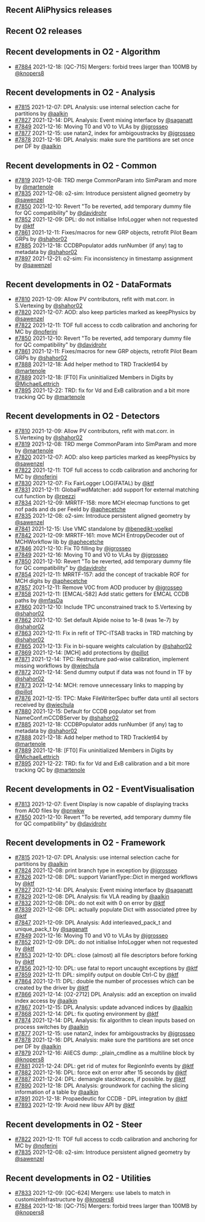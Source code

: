 ## Recent AliPhysics releases
## Recent O2 releases
## Recent developments in O2 - Algorithm
- [\#7884](https://github.com/AliceO2Group/AliceO2/pull/7884) 2021-12-18: [QC-715] Mergers: forbid trees larger than 100MB by [@knopers8](https://github.com/knopers8)
## Recent developments in O2 - Analysis
- [\#7815](https://github.com/AliceO2Group/AliceO2/pull/7815) 2021-12-07: DPL Analysis: use internal selection cache for partitions by [@aalkin](https://github.com/aalkin)
- [\#7827](https://github.com/AliceO2Group/AliceO2/pull/7827) 2021-12-14: DPL Analysis: Event mixing interface by [@saganatt](https://github.com/saganatt)
- [\#7849](https://github.com/AliceO2Group/AliceO2/pull/7849) 2021-12-16: Moving T0 and V0 to VLAs by [@jgrosseo](https://github.com/jgrosseo)
- [\#7877](https://github.com/AliceO2Group/AliceO2/pull/7877) 2021-12-15: use natan2, index for ambigoustracks by [@jgrosseo](https://github.com/jgrosseo)
- [\#7878](https://github.com/AliceO2Group/AliceO2/pull/7878) 2021-12-16: DPL Analysis: make sure the partitions are set once per DF by [@aalkin](https://github.com/aalkin)
## Recent developments in O2 - Common
- [\#7819](https://github.com/AliceO2Group/AliceO2/pull/7819) 2021-12-08: TRD merge CommonParam into SimParam and more by [@martenole](https://github.com/martenole)
- [\#7835](https://github.com/AliceO2Group/AliceO2/pull/7835) 2021-12-08: o2-sim: Introduce persistent aligned geometry by [@sawenzel](https://github.com/sawenzel)
- [\#7850](https://github.com/AliceO2Group/AliceO2/pull/7850) 2021-12-10: Revert "To be reverted, add temporary dummy file for QC compatibility" by [@davidrohr](https://github.com/davidrohr)
- [\#7852](https://github.com/AliceO2Group/AliceO2/pull/7852) 2021-12-09: DPL: do not initialise InfoLogger when not requested by [@ktf](https://github.com/ktf)
- [\#7861](https://github.com/AliceO2Group/AliceO2/pull/7861) 2021-12-11: Fixes/macros for new GRP objects, retrofit Pilot Beam GRPs by [@shahor02](https://github.com/shahor02)
- [\#7885](https://github.com/AliceO2Group/AliceO2/pull/7885) 2021-12-18: CCDBPopulator adds runNumber (if any) tag to metadata by [@shahor02](https://github.com/shahor02)
- [\#7897](https://github.com/AliceO2Group/AliceO2/pull/7897) 2021-12-21: o2-sim: Fix inconsistency in timestamp assignment by [@sawenzel](https://github.com/sawenzel)
## Recent developments in O2 - DataFormats
- [\#7810](https://github.com/AliceO2Group/AliceO2/pull/7810) 2021-12-09: Allow PV contributors, refit with mat.corr. in S.Vertexing by [@shahor02](https://github.com/shahor02)
- [\#7820](https://github.com/AliceO2Group/AliceO2/pull/7820) 2021-12-07: AOD: also keep particles marked as keepPhysics by [@sawenzel](https://github.com/sawenzel)
- [\#7822](https://github.com/AliceO2Group/AliceO2/pull/7822) 2021-12-11: TOF full access to ccdb calibration and anchoring for MC by [@noferini](https://github.com/noferini)
- [\#7850](https://github.com/AliceO2Group/AliceO2/pull/7850) 2021-12-10: Revert "To be reverted, add temporary dummy file for QC compatibility" by [@davidrohr](https://github.com/davidrohr)
- [\#7861](https://github.com/AliceO2Group/AliceO2/pull/7861) 2021-12-11: Fixes/macros for new GRP objects, retrofit Pilot Beam GRPs by [@shahor02](https://github.com/shahor02)
- [\#7888](https://github.com/AliceO2Group/AliceO2/pull/7888) 2021-12-18: Add helper method to TRD Tracklet64 by [@martenole](https://github.com/martenole)
- [\#7889](https://github.com/AliceO2Group/AliceO2/pull/7889) 2021-12-18: [FT0] Fix uninitialized Members in Digits by [@MichaelLettrich](https://github.com/MichaelLettrich)
- [\#7895](https://github.com/AliceO2Group/AliceO2/pull/7895) 2021-12-22: TRD: fix for Vd and ExB calibration and a bit more tracking QC by [@martenole](https://github.com/martenole)
## Recent developments in O2 - Detectors
- [\#7810](https://github.com/AliceO2Group/AliceO2/pull/7810) 2021-12-09: Allow PV contributors, refit with mat.corr. in S.Vertexing by [@shahor02](https://github.com/shahor02)
- [\#7819](https://github.com/AliceO2Group/AliceO2/pull/7819) 2021-12-08: TRD merge CommonParam into SimParam and more by [@martenole](https://github.com/martenole)
- [\#7820](https://github.com/AliceO2Group/AliceO2/pull/7820) 2021-12-07: AOD: also keep particles marked as keepPhysics by [@sawenzel](https://github.com/sawenzel)
- [\#7822](https://github.com/AliceO2Group/AliceO2/pull/7822) 2021-12-11: TOF full access to ccdb calibration and anchoring for MC by [@noferini](https://github.com/noferini)
- [\#7830](https://github.com/AliceO2Group/AliceO2/pull/7830) 2021-12-07: Fix FairLogger LOG(FATAL) by [@ktf](https://github.com/ktf)
- [\#7831](https://github.com/AliceO2Group/AliceO2/pull/7831) 2021-12-11: GlobalFwdMatcher: add support for external matching cut function by [@rpezzi](https://github.com/rpezzi)
- [\#7834](https://github.com/AliceO2Group/AliceO2/pull/7834) 2021-12-09: MRRTF-158: more MCH elecmap functions to get nof pads and ds per FeeId by [@aphecetche](https://github.com/aphecetche)
- [\#7835](https://github.com/AliceO2Group/AliceO2/pull/7835) 2021-12-08: o2-sim: Introduce persistent aligned geometry by [@sawenzel](https://github.com/sawenzel)
- [\#7841](https://github.com/AliceO2Group/AliceO2/pull/7841) 2021-12-15: Use VMC standalone by [@benedikt-voelkel](https://github.com/benedikt-voelkel)
- [\#7842](https://github.com/AliceO2Group/AliceO2/pull/7842) 2021-12-09: MRRTF-161: move MCH EntropyDecoder out of MCHWorkflow lib by [@aphecetche](https://github.com/aphecetche)
- [\#7846](https://github.com/AliceO2Group/AliceO2/pull/7846) 2021-12-10: Fix T0 filling by [@jgrosseo](https://github.com/jgrosseo)
- [\#7849](https://github.com/AliceO2Group/AliceO2/pull/7849) 2021-12-16: Moving T0 and V0 to VLAs by [@jgrosseo](https://github.com/jgrosseo)
- [\#7850](https://github.com/AliceO2Group/AliceO2/pull/7850) 2021-12-10: Revert "To be reverted, add temporary dummy file for QC compatibility" by [@davidrohr](https://github.com/davidrohr)
- [\#7854](https://github.com/AliceO2Group/AliceO2/pull/7854) 2021-12-11: MRRTF-157: add the concept of trackable ROF for MCH digits by [@aphecetche](https://github.com/aphecetche)
- [\#7857](https://github.com/AliceO2Group/AliceO2/pull/7857) 2021-12-11: Remove V0C from AOD producer by [@jgrosseo](https://github.com/jgrosseo)
- [\#7858](https://github.com/AliceO2Group/AliceO2/pull/7858) 2021-12-11: [EMCAL-582] Add static getters for EMCAL CCDB paths by [@mfasDa](https://github.com/mfasDa)
- [\#7860](https://github.com/AliceO2Group/AliceO2/pull/7860) 2021-12-10: Include TPC unconstrained track to S.Vertexing by [@shahor02](https://github.com/shahor02)
- [\#7862](https://github.com/AliceO2Group/AliceO2/pull/7862) 2021-12-10: Set default Alpide noise to 1e-8 (was 1e-7) by [@shahor02](https://github.com/shahor02)
- [\#7863](https://github.com/AliceO2Group/AliceO2/pull/7863) 2021-12-11: Fix in refit of TPC-ITSAB tracks in TRD matching by [@shahor02](https://github.com/shahor02)
- [\#7865](https://github.com/AliceO2Group/AliceO2/pull/7865) 2021-12-13: Fix in bi-square weights calculation by [@shahor02](https://github.com/shahor02)
- [\#7869](https://github.com/AliceO2Group/AliceO2/pull/7869) 2021-12-14: [MCH] add protections by [@pillot](https://github.com/pillot)
- [\#7871](https://github.com/AliceO2Group/AliceO2/pull/7871) 2021-12-14: TPC: Restructure pad-wise calibration, implement missing workflows by [@wiechula](https://github.com/wiechula)
- [\#7872](https://github.com/AliceO2Group/AliceO2/pull/7872) 2021-12-14: Send dummy output if data was not found in TF by [@shahor02](https://github.com/shahor02)
- [\#7873](https://github.com/AliceO2Group/AliceO2/pull/7873) 2021-12-14: MCH: remove unnecessary links to mapping by [@pillot](https://github.com/pillot)
- [\#7876](https://github.com/AliceO2Group/AliceO2/pull/7876) 2021-12-15: TPC: Make FileWriterSpec buffer data until all sectors received by [@wiechula](https://github.com/wiechula)
- [\#7880](https://github.com/AliceO2Group/AliceO2/pull/7880) 2021-12-15: Default for CCDB populator set from NameConf.mCCDBServer by [@shahor02](https://github.com/shahor02)
- [\#7885](https://github.com/AliceO2Group/AliceO2/pull/7885) 2021-12-18: CCDBPopulator adds runNumber (if any) tag to metadata by [@shahor02](https://github.com/shahor02)
- [\#7888](https://github.com/AliceO2Group/AliceO2/pull/7888) 2021-12-18: Add helper method to TRD Tracklet64 by [@martenole](https://github.com/martenole)
- [\#7889](https://github.com/AliceO2Group/AliceO2/pull/7889) 2021-12-18: [FT0] Fix uninitialized Members in Digits by [@MichaelLettrich](https://github.com/MichaelLettrich)
- [\#7895](https://github.com/AliceO2Group/AliceO2/pull/7895) 2021-12-22: TRD: fix for Vd and ExB calibration and a bit more tracking QC by [@martenole](https://github.com/martenole)
## Recent developments in O2 - EventVisualisation
- [\#7813](https://github.com/AliceO2Group/AliceO2/pull/7813) 2021-12-07: Event Display is now capable of displaying tracks from AOD files by [@pnwkw](https://github.com/pnwkw)
- [\#7850](https://github.com/AliceO2Group/AliceO2/pull/7850) 2021-12-10: Revert "To be reverted, add temporary dummy file for QC compatibility" by [@davidrohr](https://github.com/davidrohr)
## Recent developments in O2 - Framework
- [\#7815](https://github.com/AliceO2Group/AliceO2/pull/7815) 2021-12-07: DPL Analysis: use internal selection cache for partitions by [@aalkin](https://github.com/aalkin)
- [\#7824](https://github.com/AliceO2Group/AliceO2/pull/7824) 2021-12-08: print branch type in exception by [@jgrosseo](https://github.com/jgrosseo)
- [\#7826](https://github.com/AliceO2Group/AliceO2/pull/7826) 2021-12-08: DPL: support VariantType::Dict in merged workflows by [@ktf](https://github.com/ktf)
- [\#7827](https://github.com/AliceO2Group/AliceO2/pull/7827) 2021-12-14: DPL Analysis: Event mixing interface by [@saganatt](https://github.com/saganatt)
- [\#7829](https://github.com/AliceO2Group/AliceO2/pull/7829) 2021-12-08: DPL Analysis: fix VLA reading by [@aalkin](https://github.com/aalkin)
- [\#7832](https://github.com/AliceO2Group/AliceO2/pull/7832) 2021-12-08: DPL: do not exit with 0 on error by [@ktf](https://github.com/ktf)
- [\#7839](https://github.com/AliceO2Group/AliceO2/pull/7839) 2021-12-08: DPL: actually populate Dict with associated ptree by [@ktf](https://github.com/ktf)
- [\#7847](https://github.com/AliceO2Group/AliceO2/pull/7847) 2021-12-09: DPL Analysis: Add interleaved_pack_t and unique_pack_t by [@saganatt](https://github.com/saganatt)
- [\#7849](https://github.com/AliceO2Group/AliceO2/pull/7849) 2021-12-16: Moving T0 and V0 to VLAs by [@jgrosseo](https://github.com/jgrosseo)
- [\#7852](https://github.com/AliceO2Group/AliceO2/pull/7852) 2021-12-09: DPL: do not initialise InfoLogger when not requested by [@ktf](https://github.com/ktf)
- [\#7853](https://github.com/AliceO2Group/AliceO2/pull/7853) 2021-12-10: DPL: close (almost) all file descriptors before forking by [@ktf](https://github.com/ktf)
- [\#7856](https://github.com/AliceO2Group/AliceO2/pull/7856) 2021-12-10: DPL: use fatal to report uncaught exceptions by [@ktf](https://github.com/ktf)
- [\#7859](https://github.com/AliceO2Group/AliceO2/pull/7859) 2021-12-11: DPL: simplify output on double Ctrl-C by [@ktf](https://github.com/ktf)
- [\#7864](https://github.com/AliceO2Group/AliceO2/pull/7864) 2021-12-11: DPL: double the number of processes which can be created by the driver by [@ktf](https://github.com/ktf)
- [\#7866](https://github.com/AliceO2Group/AliceO2/pull/7866) 2021-12-14: [O2-2712] DPL Analysis: add an exception on invalid index access by [@aalkin](https://github.com/aalkin)
- [\#7867](https://github.com/AliceO2Group/AliceO2/pull/7867) 2021-12-15: DPL Analysis: update advanced indices by [@aalkin](https://github.com/aalkin)
- [\#7868](https://github.com/AliceO2Group/AliceO2/pull/7868) 2021-12-14: DPL: fix quoting environment by [@ktf](https://github.com/ktf)
- [\#7874](https://github.com/AliceO2Group/AliceO2/pull/7874) 2021-12-14: DPL Analysis: fix algorithm to clean inputs based on process switches by [@aalkin](https://github.com/aalkin)
- [\#7877](https://github.com/AliceO2Group/AliceO2/pull/7877) 2021-12-15: use natan2, index for ambigoustracks by [@jgrosseo](https://github.com/jgrosseo)
- [\#7878](https://github.com/AliceO2Group/AliceO2/pull/7878) 2021-12-16: DPL Analysis: make sure the partitions are set once per DF by [@aalkin](https://github.com/aalkin)
- [\#7879](https://github.com/AliceO2Group/AliceO2/pull/7879) 2021-12-16: AliECS dump: _plain_cmdline as a multiline block by [@knopers8](https://github.com/knopers8)
- [\#7881](https://github.com/AliceO2Group/AliceO2/pull/7881) 2021-12-24: DPL: get rid of mutex for RegionInfo events by [@ktf](https://github.com/ktf)
- [\#7882](https://github.com/AliceO2Group/AliceO2/pull/7882) 2021-12-16: DPL: force exit on error after 15 seconds by [@ktf](https://github.com/ktf)
- [\#7887](https://github.com/AliceO2Group/AliceO2/pull/7887) 2021-12-24: DPL: demangle stacktraces, if possible. by [@ktf](https://github.com/ktf)
- [\#7890](https://github.com/AliceO2Group/AliceO2/pull/7890) 2021-12-18: DPL Analysis: groundwork for caching the slicing information of a table by [@aalkin](https://github.com/aalkin)
- [\#7891](https://github.com/AliceO2Group/AliceO2/pull/7891) 2021-12-18: Propaedeutic for CCDB - DPL integration by [@ktf](https://github.com/ktf)
- [\#7893](https://github.com/AliceO2Group/AliceO2/pull/7893) 2021-12-19: Avoid new libuv API by [@ktf](https://github.com/ktf)
## Recent developments in O2 - Steer
- [\#7822](https://github.com/AliceO2Group/AliceO2/pull/7822) 2021-12-11: TOF full access to ccdb calibration and anchoring for MC by [@noferini](https://github.com/noferini)
- [\#7835](https://github.com/AliceO2Group/AliceO2/pull/7835) 2021-12-08: o2-sim: Introduce persistent aligned geometry by [@sawenzel](https://github.com/sawenzel)
## Recent developments in O2 - Utilities
- [\#7833](https://github.com/AliceO2Group/AliceO2/pull/7833) 2021-12-09: [QC-624] Mergers: use labels to match in customizeInfrastructure by [@knopers8](https://github.com/knopers8)
- [\#7884](https://github.com/AliceO2Group/AliceO2/pull/7884) 2021-12-18: [QC-715] Mergers: forbid trees larger than 100MB by [@knopers8](https://github.com/knopers8)

